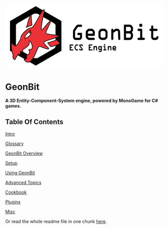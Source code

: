 ![GeonBit](assets/GeonBit-sm.png "GeonBit")

# GeonBit

**A 3D Entity-Component-System engine, powered by MonoGame for C# games.**

## Table Of Contents

[Intro](chapters/intro.md)

[Glossary](chapters/glossary.md)

[GeonBit Overview](chapters/geonbit_overview.md)

[Setup](chapters/setup.md)

[Using GeonBit](chapters/using_geonbit.md)

[Advanced Topics](chapters/advanced_topics.md)

[Cookbook](chapters/cookbook.md)

[Plugins](chapters/plugins.md)

[Misc](chapters/misc.md)



Or read the whole readme file in one chunk [here](README.md).
